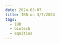 ```yaml
---
date: 2024-03-07
title: IBB on 3/7/2024
tags: 
  - IBB
  - biotech
  - equities
---
```

<div class="post">
<snapshot-grid 
    :reports="['2024/03/06/CTA/IBB', '2024/03/07/CTA/IBB', '2024/03/07/MTP/IBB']"
    chart="2024/03/07/Chart/IBB"
/>
<p>

</p>
<p>

</p>
</div>
